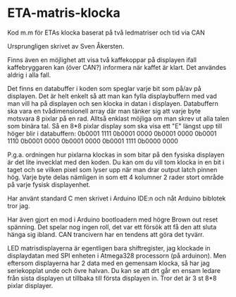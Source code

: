# ETA-matris-klocka
Kod m.m för ETAs klocka baserat på två ledmatriser och tid via CAN

Ursprungligen skrivet av Sven Åkersten.

Finns även en möjlighet att visa två kaffekoppar på displayen ifall kaffebryggaren kan (över CAN?) informera när kaffet är klart. Det användes aldrig i alla fall.

Det finns en databuffer i koden som speglar varje bit som på/av på displayen. Det är helt enkelt så att man kan fylla displaybuffern med vad man vill ha på displayen och sen klocka in datan i displayen. Databuffern ska vara en tvådimensionell array där man tänker sig att varje byte motsvara 8 pixlar på en rad. Alltså enklast möjliga om man skrev ut alla talen som binära tal.
Så en 8*8 pixlar display som ska visa ett "E" längst upp till höger blir i databuffern:
0b0001 1111
0b0001 0000
0b0001 0000
0b0001 1110
0b0001 0000
0b0001 0000
0b0001 1111
0b0000 0000

P.g.a. ordningen hur pixlarna klockas in som bitar på den fysiska displayen är det lite invecklat med den koden. Du kan om du vill tom klocka in en bit i taget och se vilken pixel som lyser upp när man drar output latch pinnen hög. Varje byte delas nämligen in som ett 4 kolumner 2 rader stort område på varje fysisk displayenhet.


Har använt standard C men skrivet i Arduino IDE:n och nåt Arduino biblotek tror jag.

Har även gjort en mod i Arduino bootloadern med högre Brown out reset spänning. Det spelar nog ingen roll, det var ett försök att få den att sluta hänga sig ibland. CAN trancivern har en tendens att göra det tyvärr.

LED matrisdisplayerna är egentligen bara shiftregister, jag klockade in displaydatan med SPI enheten i Atmega328 processorn (på arduinon). Men eftersom displayerna har 2 data med en gemensam klocka, så har jag seriekopplat unde och övre halvan. Du kan se att drt går en ensam ledare från sista displayen ut tillbaka till första displayen in. Tror det är 3 st 8*8 pixlar displayer.
